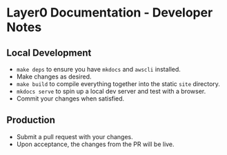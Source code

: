 # Layer0 Documentation - Developer Notes


## Local Development

- `make deps` to ensure you have `mkdocs` and `awscli` installed.
- Make changes as desired.
- `make build` to compile everything together into the static `site` directory.
- `mkdocs serve` to spin up a local dev server and test with a browser.
- Commit your changes when satisfied.

## Production

- Submit a pull request with your changes.
- Upon acceptance, the changes from the PR will be live.
